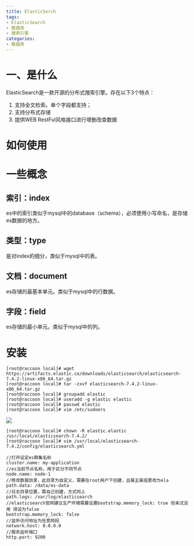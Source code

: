 ```yaml
---
title: ElasticSerch
tags:
- ElasticSearch
- 数据库
- 搜索引擎
categaries:
- 数据库
---
```




# 一、是什么

ElasticSearch是一款开源的分布式搜索引擎。存在以下3个特点：

1. 支持全文检索。单个字段都支持；
2. 支持分布式存储
3. 提供WEB RestFul风格接口进行增删改查数据







# 如何使用



# 一些概念

## 索引：index

es中的索引类似于mysql中的database（schema），必须使用小写命名，是存储es数据的地方。



## 类型：type

是对index的细分，类似于mysql中的表。



## 文档：document

es存储的最基本单元。类似于mysql中的行数据。



## 字段：field

es存储的最小单元。类似于mysql中的列。



# 安装

```shell
[root@raccoon local]# wget https://artifacts.elastic.co/downloads/elasticsearch/elasticsearch-7.4.2-linux-x86_64.tar.gz
[root@raccoon local]# tar -zxvf elasticsearch-7.4.2-linux-x86_64.tar.gz
[root@raccoon local]# groupadd elastic
[root@raccoon local]# useradd -g elastic elastic
[root@raccoon local]# passwd elastic
[root@raccoon local]# vim /etc/sudoers
```

![](https://blog.airaccoon.cn/img/bed/20191129/1575021508366.png)

```shell
[root@raccoon local]# chown -R elastic.elastic /usr/local/elasticsearch-7.4.2/
[root@raccoon local]# vim /usr/local/elasticsearch-7.4.2/config/elasticsearch.yml

//打开设定es群集名称
cluster.name: my-application
//es当前节点名称，用于区分不同节点
node.name: node-1
//修改数据目录，此目录为自定义，需要在root用户下创建，且属主属组更改为ela
path.data: /data/es-data
//日志目录位置，需自己创建，方式同上
path.logs: /var/log/elasticsearch
//elasticsearch官网建议生产环境需要设置bootstrap.memory_lock: true 但亲试没用 得设为false
bootstrap.memory_lock: false
//监听访问地址为任意网段
network.host: 0.0.0.0
//服务监听端口
http.port: 9200
```

